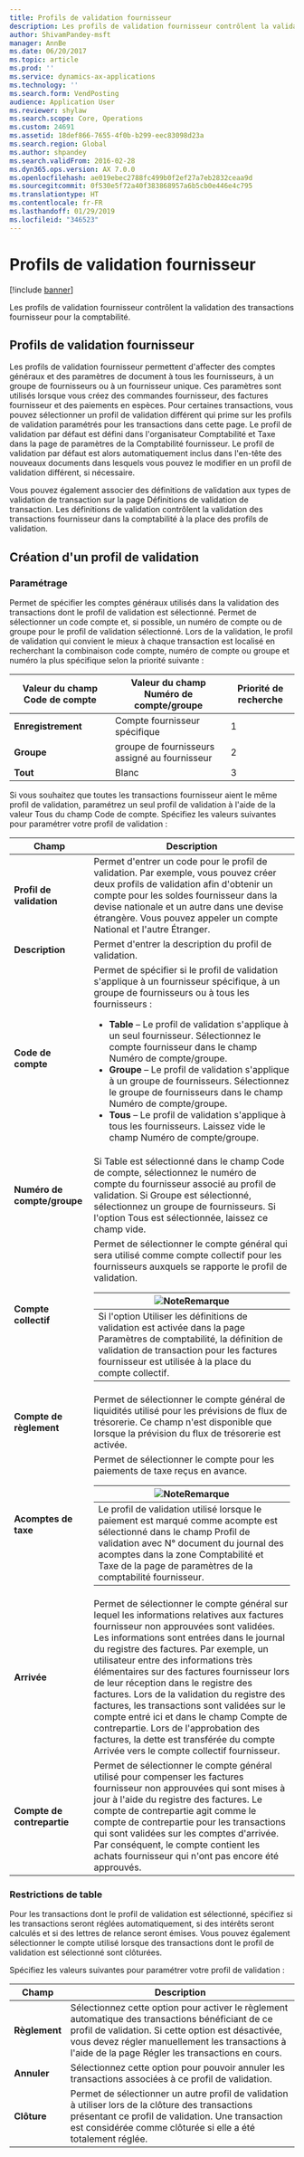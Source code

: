 ```yaml
---
title: Profils de validation fournisseur
description: Les profils de validation fournisseur contrôlent la validation des transactions fournisseur pour la comptabilité.
author: ShivamPandey-msft
manager: AnnBe
ms.date: 06/20/2017
ms.topic: article
ms.prod: ''
ms.service: dynamics-ax-applications
ms.technology: ''
ms.search.form: VendPosting
audience: Application User
ms.reviewer: shylaw
ms.search.scope: Core, Operations
ms.custom: 24691
ms.assetid: 18def866-7655-4f0b-b299-eec83098d23a
ms.search.region: Global
ms.author: shpandey
ms.search.validFrom: 2016-02-28
ms.dyn365.ops.version: AX 7.0.0
ms.openlocfilehash: ae019ebec2788fc499b0f2ef27a7eb2832ceaa9d
ms.sourcegitcommit: 0f530e5f72a40f383868957a6b5cb0e446e4c795
ms.translationtype: HT
ms.contentlocale: fr-FR
ms.lasthandoff: 01/29/2019
ms.locfileid: "346523"
---
```

# <a name="vendor-posting-profiles"></a>Profils de validation fournisseur

[!include [banner](../includes/banner.md)]

Les profils de validation fournisseur contrôlent la validation des transactions fournisseur pour la comptabilité.

<a name="vendor-posting-profiles"></a>Profils de validation fournisseur
-----------------------

Les profils de validation fournisseur permettent d'affecter des comptes généraux et des paramètres de document à tous les fournisseurs, à un groupe de fournisseurs ou à un fournisseur unique. Ces paramètres sont utilisés lorsque vous créez des commandes fournisseur, des factures fournisseur et des paiements en espèces. Pour certaines transactions, vous pouvez sélectionner un profil de validation différent qui prime sur les profils de validation paramétrés pour les transactions dans cette page. Le profil de validation par défaut est défini dans l'organisateur Comptabilité et Taxe dans la page de paramètres de la Comptabilité fournisseur. Le profil de validation par défaut est alors automatiquement inclus dans l'en-tête des nouveaux documents dans lesquels vous pouvez le modifier en un profil de validation différent, si nécessaire.

Vous pouvez également associer des définitions de validation aux types de validation de transaction sur la page Définitions de validation de transaction. Les définitions de validation contrôlent la validation des transactions fournisseur dans la comptabilité à la place des profils de validation.

## <a name="creating-a-posting-profile"></a>Création d'un profil de validation
### <a name="setup"></a>**Paramétrage**

Permet de spécifier les comptes généraux utilisés dans la validation des transactions dont le profil de validation est sélectionné. Permet de sélectionner un code compte et, si possible, un numéro de compte ou de groupe pour le profil de validation sélectionné. Lors de la validation, le profil de validation qui convient le mieux à chaque transaction est localisé en recherchant la combinaison code compte, numéro de compte ou groupe et numéro la plus spécifique selon la priorité suivante :

| Valeur du champ **Code de compte** | Valeur du champ **Numéro de compte/groupe**        | Priorité de recherche |
|------------------------------|---------------------------------------------|-----------------|
| **Enregistrement**                    | Compte fournisseur spécifique                     | 1               |
| **Groupe**                    | groupe de fournisseurs assigné au fournisseur | 2               |
| **Tout**                      | Blanc                                       | 3               |

Si vous souhaitez que toutes les transactions fournisseur aient le même profil de validation, paramétrez un seul profil de validation à l'aide de la valeur Tous du champ Code de compte. Spécifiez les valeurs suivantes pour paramétrer votre profil de validation :

<table>
<thead>
<tr class="header">
<th>Champ</th>
<th>Description</th>
</tr>
</thead>
<tbody>
<tr class="odd">
<td><strong>Profil de validation</strong></td>
<td>Permet d'entrer un code pour le profil de validation. Par exemple, vous pouvez créer deux profils de validation afin d'obtenir un compte pour les soldes fournisseur dans la devise nationale et un autre dans une devise étrangère. Vous pouvez appeler un compte National et l'autre Étranger.</td>
</tr>
<tr class="even">
<td><strong>Description</strong></td>
<td>Permet d'entrer la description du profil de validation.</td>
</tr>
<tr class="odd">
<td><strong>Code de compte</strong></td>
<td>Permet de spécifier si le profil de validation s'applique à un fournisseur spécifique, à un groupe de fournisseurs ou à tous les fournisseurs :
<ul>
<li><strong>Table</strong> – Le profil de validation s'applique à un seul fournisseur. Sélectionnez le compte fournisseur dans le champ Numéro de compte/groupe.</li>
<li><strong>Groupe</strong> – Le profil de validation s'applique à un groupe de fournisseurs. Sélectionnez le groupe de fournisseurs dans le champ Numéro de compte/groupe.</li>
<li><strong>Tous</strong> – Le profil de validation s'applique à tous les fournisseurs. Laissez vide le champ Numéro de compte/groupe.</li>
</ul></td>
</tr>
<tr class="even">
<td><strong>Numéro de compte/groupe</strong></td>
<td>Si Table est sélectionné dans le champ Code de compte, sélectionnez le numéro de compte du fournisseur associé au profil de validation. Si Groupe est sélectionné, sélectionnez un groupe de fournisseurs. Si l'option Tous est sélectionnée, laissez ce champ vide.</td>
</tr>
<tr class="odd">
<td><strong>Compte collectif</strong></td>
<td>Permet de sélectionner le compte général qui sera utilisé comme compte collectif pour les fournisseurs auxquels se rapporte le profil de validation.
<div class="alert">
<table>
<thead>
<tr class="header">
<th><img src="https://i-technet.sec.s-msft.com/areas/global/content/clear.gif" title="Remarque" alt="Note" id="alert_note" class="cl_IC101471" /><strong>Remarque</strong></th>
</tr>
</thead>
<tbody>
<tr class="odd">
<td>Si l'option Utiliser les définitions de validation est activée dans la page Paramètres de comptabilité, la définition de validation de transaction pour les factures fournisseur est utilisée à la place du compte collectif.</td>
</tr>
</tbody>
</table>
</div></td>
</tr>
<tr class="even">
<td><strong>Compte de règlement</strong></td>
<td>Permet de sélectionner le compte général de liquidités utilisé pour les prévisions de flux de trésorerie. Ce champ n'est disponible que lorsque la prévision du flux de trésorerie est activée.</td>
</tr>
<tr class="odd">
<td><strong>Acomptes de taxe</strong></td>
<td>Permet de sélectionner le compte pour les paiements de taxe reçus en avance.
<div class="alert">
<table>
<thead>
<tr class="header">
<th><img src="https://i-technet.sec.s-msft.com/areas/global/content/clear.gif" title="Remarque" alt="Note" id="alert_note" class="cl_IC101471" /><strong>Remarque</strong></th>
</tr>
</thead>
<tbody>
<tr class="odd">
<td>Le profil de validation utilisé lorsque le paiement est marqué comme acompte est sélectionné dans le champ Profil de validation avec N° document du journal des acomptes dans la zone Comptabilité et Taxe de la page de paramètres de la comptabilité fournisseur.</td>
</tr>
</tbody>
</table>
</div></td>
</tr>
<tr class="even">
<td><strong>Arrivée</strong></td>
<td>Permet de sélectionner le compte général sur lequel les informations relatives aux factures fournisseur non approuvées sont validées. Les informations sont entrées dans le journal du registre des factures. Par exemple, un utilisateur entre des informations très élémentaires sur des factures fournisseur lors de leur réception dans le registre des factures. Lors de la validation du registre des factures, les transactions sont validées sur le compte entré ici et dans le champ Compte de contrepartie. Lors de l'approbation des factures, la dette est transférée du compte Arrivée vers le compte collectif fournisseur.</td>
</tr>
<tr class="odd">
<td><strong>Compte de contrepartie</strong></td>
<td>Permet de sélectionner le compte général utilisé pour compenser les factures fournisseur non approuvées qui sont mises à jour à l'aide du registre des factures. Le compte de contrepartie agit comme le compte de contrepartie pour les transactions qui sont validées sur les comptes d'arrivée. Par conséquent, le compte contient les achats fournisseur qui n'ont pas encore été approuvés.</td>
</tr>
</tbody>
</table>


### <a name="table-restrictions"></a>**Restrictions de table**

Pour les transactions dont le profil de validation est sélectionné, spécifiez si les transactions seront réglées automatiquement, si des intérêts seront calculés et si des lettres de relance seront émises. Vous pouvez également sélectionner le compte utilisé lorsque des transactions dont le profil de validation est sélectionné sont clôturées.

Spécifiez les valeurs suivantes pour paramétrer votre profil de validation :

| Champ          | Description                                                                                                                                                                                                    |
|----------------|----------------------------------------------------------------------------------------------------------------------------------------------------------------------------------------------------------------|
| **Règlement** | Sélectionnez cette option pour activer le règlement automatique des transactions bénéficiant de ce profil de validation. Si cette option est désactivée, vous devez régler manuellement les transactions à l'aide de la page Régler les transactions en cours. |
| **Annuler**     | Sélectionnez cette option pour pouvoir annuler les transactions associées à ce profil de validation.                                                                                                               |
| **Clôture**      | Permet de sélectionner un autre profil de validation à utiliser lors de la clôture des transactions présentant ce profil de validation. Une transaction est considérée comme clôturée si elle a été totalement réglée.                                       |





